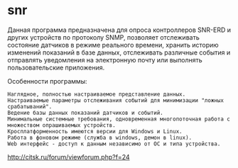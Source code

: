 # snr
Данная программа предназначена для опроса контроллеров SNR-ERD и других устройств по протоколу SNMP, позволяет отслеживать состояние датчиков в режиме реального времени, хранить историю изменений показаний в базе данных, отслеживать различные события и отправлять уведомления на электронную почту или выполнять пользовательские приложения.

Особенности программы:

    Наглядное, полностью настраиваемое представление данных.
    Настраиваемые параметры отслеживания событий для минимизации "ложных срабатываний".
    Ведение базы данных показаний датчиков и событий.
    Минимальные системные требования, одновременная многопоточная работа с множеством опрашиваемых устройств.
    Кросплатформенность имеются версии для Windows и Linux.
    Работа в фоновом режиме (служба в windows, демон в linux).
    Web интерфейс - доступ к данным независимо от ОС и типа устройства.

http://citsk.ru/forum/viewforum.php?f=24
